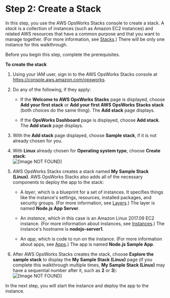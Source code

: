 # Step 2: Create a Stack<a name="gettingstarted-intro-create-stack"></a>

In this step, you use the AWS OpsWorks Stacks console to create a stack\. A *stack* is a collection of instances \(such as Amazon EC2 instances\) and related AWS resources that have a common purpose and that you want to manage together\. \(For more information, see [Stacks](workingstacks.md)\.\) There will be only one instance for this walkthrough\.

Before you begin this step, complete the prerequisites\.

**To create the stack**

1. Using your IAM user, sign in to the AWS OpsWorks Stacks console at [https://console\.aws\.amazon\.com/opsworks](https://console.aws.amazon.com/opsworks)\.

1. Do any of the following, if they apply:

   + If the **Welcome to AWS OpsWorks Stacks** page is displayed, choose **Add your first stack** or **Add your first AWS OpsWorks Stacks stack** \(both choices do the same thing\)\. The **Add stack** page displays\.

   + If the **OpsWorks Dashboard** page is displayed, choose **Add stack**\. The **Add stack** page displays\.

1. With the **Add stack** page displayed, choose **Sample stack**, if it is not already chosen for you\.

1. With **Linux** already chosen for **Operating system type**, choose **Create stack**:  
![\[Image NOT FOUND\]](http://docs.aws.amazon.com/opsworks/latest/userguide/images/gs-example-add-stack-console.png)

1. AWS OpsWorks Stacks creates a stack named **My Sample Stack \(Linux\)**\. AWS OpsWorks Stacks also adds all of the necessary components to deploy the app to the stack:

   + A *layer*, which is a blueprint for a set of instances\. It specifies things like the instance's settings, resources, installed packages, and security groups\. \(For more information, see [Layers](workinglayers.md)\.\) The layer is named **Node\.js App Server**\.

   + An *instance*, which in this case is an Amazon Linux 2017\.09 EC2 instance\. \(For more information about instances, see [Instances](workinginstances.md)\.\) The instance's hostname is **nodejs\-server1**\.

   + An *app*, which is code to run on the instance\. \(For more information about apps, see [Apps](workingapps.md)\.\) The app is named **Node\.js Sample App**\.

1. After AWS OpsWorks Stacks creates the stack, choose **Explore the sample stack** to display the **My Sample Stack \(Linux\)** page \(if you complete this walkthrough multiple times, **My Sample Stack \(Linux\)** may have a sequential number after it, such as **2** or **3**\):  
![\[Image NOT FOUND\]](http://docs.aws.amazon.com/opsworks/latest/userguide/images/gs-example-add-stack-explore-console.png)

In the next step, you will start the instance and deploy the app to the instance\.